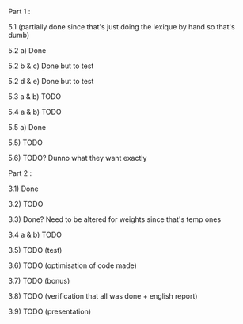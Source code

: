 Part 1 :

5.1 (partially done since that's just doing the lexique by hand so that's dumb)


5.2 a) Done

5.2 b & c) Done but to test

5.2 d & e) Done but to test


5.3 a & b) TODO


5.4 a & b) TODO


5.5 a) Done

5.5) TODO

5.6) TODO? Dunno what they want exactly


Part 2 :

3.1) Done

3.2) TODO

3.3) Done? Need to be altered for weights since that's temp ones

3.4 a & b) TODO

3.5) TODO (test)

3.6) TODO (optimisation of code made)

3.7) TODO (bonus)

3.8) TODO (verification that all was done + english report)

3.9) TODO (presentation)
